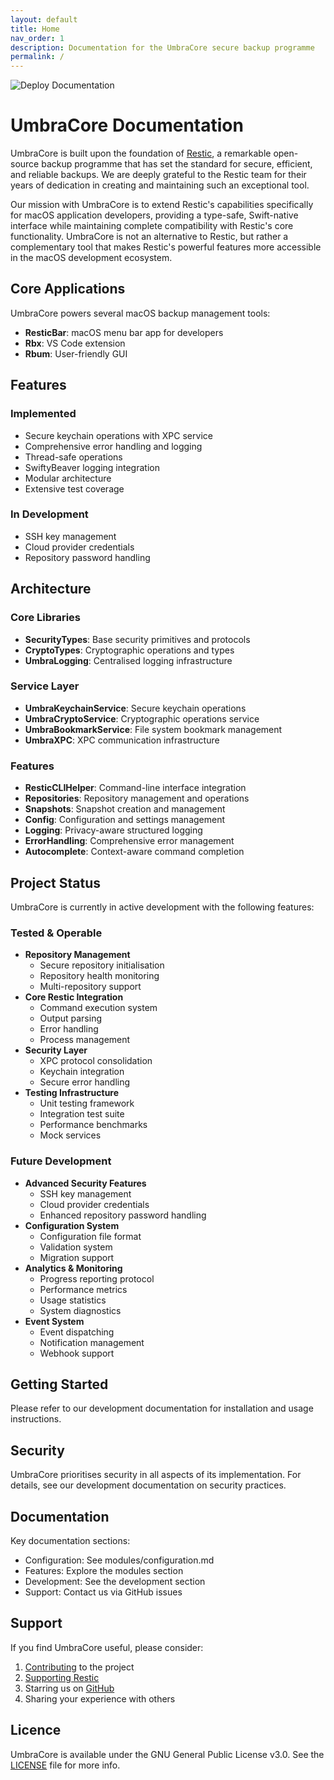 ```yaml
---
layout: default
title: Home
nav_order: 1
description: Documentation for the UmbraCore secure backup programme
permalink: /
---
```


![Deploy Documentation](https://github.com/mpy-dev-ml/UmbraCore/actions/workflows/docs.yml/badge.svg)

# UmbraCore Documentation

UmbraCore is built upon the foundation of [Restic](https://restic.net), a remarkable open-source backup programme that has set the standard for secure, efficient, and reliable backups. We are deeply grateful to the Restic team for their years of dedication in creating and maintaining such an exceptional tool.

Our mission with UmbraCore is to extend Restic's capabilities specifically for macOS application developers, providing a type-safe, Swift-native interface while maintaining complete compatibility with Restic's core functionality. UmbraCore is not an alternative to Restic, but rather a complementary tool that makes Restic's powerful features more accessible in the macOS development ecosystem.

## Core Applications

UmbraCore powers several macOS backup management tools:
- **ResticBar**: macOS menu bar app for developers
- **Rbx**: VS Code extension
- **Rbum**: User-friendly GUI

## Features

### Implemented
- Secure keychain operations with XPC service
- Comprehensive error handling and logging
- Thread-safe operations
- SwiftyBeaver logging integration
- Modular architecture
- Extensive test coverage

### In Development
- SSH key management
- Cloud provider credentials
- Repository password handling

## Architecture

### Core Libraries
- **SecurityTypes**: Base security primitives and protocols
- **CryptoTypes**: Cryptographic operations and types
- **UmbraLogging**: Centralised logging infrastructure

### Service Layer
- **UmbraKeychainService**: Secure keychain operations
- **UmbraCryptoService**: Cryptographic operations service
- **UmbraBookmarkService**: File system bookmark management
- **UmbraXPC**: XPC communication infrastructure

### Features
- **ResticCLIHelper**: Command-line interface integration
- **Repositories**: Repository management and operations
- **Snapshots**: Snapshot creation and management
- **Config**: Configuration and settings management
- **Logging**: Privacy-aware structured logging
- **ErrorHandling**: Comprehensive error management
- **Autocomplete**: Context-aware command completion

## Project Status

UmbraCore is currently in active development with the following features:

### Tested & Operable
- **Repository Management**
    - Secure repository initialisation
    - Repository health monitoring
    - Multi-repository support
- **Core Restic Integration**
    - Command execution system
    - Output parsing
    - Error handling
    - Process management
- **Security Layer**
    - XPC protocol consolidation
    - Keychain integration
    - Secure error handling
- **Testing Infrastructure**
    - Unit testing framework
    - Integration test suite
    - Performance benchmarks
    - Mock services

### Future Development
- **Advanced Security Features**
    - SSH key management
    - Cloud provider credentials
    - Enhanced repository password handling
- **Configuration System**
    - Configuration file format
    - Validation system
    - Migration support
- **Analytics & Monitoring**
    - Progress reporting protocol
    - Performance metrics
    - Usage statistics
    - System diagnostics
- **Event System**
    - Event dispatching
    - Notification management
    - Webhook support

## Getting Started

Please refer to our development documentation for installation and usage instructions.

## Security

UmbraCore prioritises security in all aspects of its implementation. For details, see our development documentation on security practices.

## Documentation

Key documentation sections:

- Configuration: See modules/configuration.md
- Features: Explore the modules section
- Development: See the development section
- Support: Contact us via GitHub issues

## Support

If you find UmbraCore useful, please consider:

1. [Contributing](development/contributing.md) to the project
2. [Supporting Restic](https://github.com/sponsors/fd0)
3. Starring us on [GitHub](https://github.com/mpy-dev-ml/UmbraCore)
4. Sharing your experience with others

## Licence

UmbraCore is available under the GNU General Public License v3.0. See the [LICENSE](https://github.com/mpy-dev-ml/UmbraCore/blob/main/LICENSE) file for more info.

